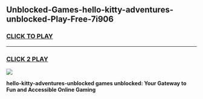 
## Unblocked-Games-hello-kitty-adventures-unblocked-Play-Free-7i906
<h3>
<a href="https://premium76.site?title=hello-kitty-adventures-unblocked&ref=12A">CLICK TO PLAY</a></h3>
<hr>

<h3>
<a href="https://premium76.site?title=hello-kitty-adventures-unblocked&ref=12A">CLICK 2 PLAY</a>
  
</h3>

<a href="https://premium76.site?title=hello-kitty-adventures-unblocked&ref=12A"><img src="https://clearcache.store/games.png"></a>


**hello-kitty-adventures-unblocked games unblocked: Your Gateway to Fun and Accessible Online Gaming**
